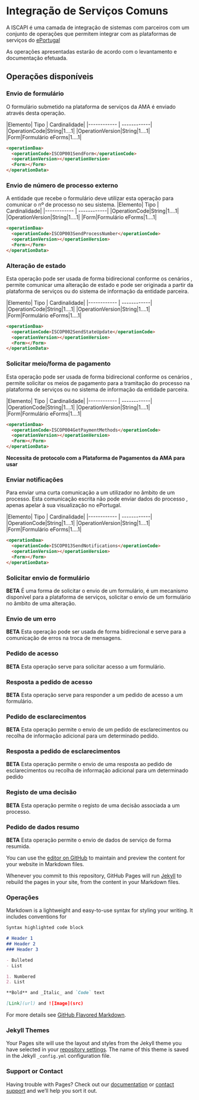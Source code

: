 # Integração de Serviços Comuns

A ISCAPI é uma camada de integração de sistemas com parceiros com um conjunto de operações que permitem integrar com as plataformas de serviços do [ePortugal](https://ePortugal.gov.pt)

As operações apresentadas estarão de acordo com o levantamento e documentação efetuada.


## Operações disponíveis


### Envio de formulário
O formulário submetido na plataforma de serviços da AMA é enviado através desta operação.


|Elemento| Tipo | Cardinalidade|
|------------ | ------------|
|OperationCode|String|1....1|
|OperationVersion|String|1....1|
|Form|Formulário eForms|1....1|

```markdown
<operationDaa>
  <operationCode>ISCOP001SendForm</operationCode>
  <operationVersion></operationVersion>
  <Form></Form>
</operationData>
```


### Envio de número de processo externo
A entidade que recebe o formulário deve utilizar esta operação para comunicar o nº de processo no seu sistema.
|Elemento| Tipo | Cardinalidade|
|------------ | ------------|
|OperationCode|String|1....1|
|OperationVersion|String|1....1|
|Form|Formulário eForms|1....1|

```markdown
<operationDaa>
  <operationCode>ISCOP003SendProcessNumber</operationCode>
  <operationVersion></operationVersion>
  <Form></Form>
</operationData>
```

### Alteração de estado
Esta operação pode ser usada de forma bidirecional conforme os cenários , permite comunicar uma alteração de estado e
pode ser originada a partir da plataforma de serviços ou do sistema de informação da entidade parceira.

|Elemento| Tipo | Cardinalidade|
|------------ | ------------|
|OperationCode|String|1....1|
|OperationVersion|String|1....1|
|Form|Formulário eForms|1....1|

```markdown
<operationDaa>
  <operationCode>ISCOP002SendStateUpdate</operationCode>
  <operationVersion></operationVersion>
  <Form></Form>
</operationData>
```

### Solicitar meio/forma de pagamento
Esta operação pode ser usada de forma bidirecional conforme os cenários , permite solicitar os meios de pagamento para a tramitação do processo na plataforma de serviços ou no sistema de informação da entidade parceira.

|Elemento| Tipo | Cardinalidade|
|------------ | ------------|
|OperationCode|String|1....1|
|OperationVersion|String|1....1|
|Form|Formulário eForms|1....1|

```markdown
<operationDaa>
  <operationCode>ISCOP004GetPaymentMethods</operationCode>
  <operationVersion></operationVersion>
  <Form></Form>
</operationData>
```

**Necessita de protocolo com a Plataforma de Pagamentos da AMA para usar**

### Enviar notificações
Para enviar uma curta comunicação a um utilizador no âmbito de um processo.
Esta comunicação escrita não pode enviar dados do processo , apenas apelar à sua visualização no ePortugal.

|Elemento| Tipo | Cardinalidade|
|------------ | ------------|
|OperationCode|String|1....1|
|OperationVersion|String|1....1|
|Form|Formulário eForms|1....1|

```markdown
<operationDaa>
  <operationCode>ISCOP013SendNotifications</operationCode>
  <operationVersion></operationVersion>
  <Form></Form>
</operationData>
```

### Solicitar envio de formulário
**BETA**
É uma forma de solicitar o envio de um formulário, é um mecanismo disponível para a plataforma de serviços,
solicitar o envio de um formulário no âmbito de uma alteração.



### Envio de um erro
**BETA**
Esta operação pode ser usada de forma bidirecional e serve para a comunicação de erros na troca de mensagens.



### Pedido de acesso
**BETA**
Esta operação serve para solicitar acesso a um formulário.


### Resposta a pedido de acesso
**BETA**
Esta operação serve para responder a um pedido de acesso a um formulário.

### Pedido de esclarecimentos
**BETA**
Esta operação permite o envio de um pedido de esclarecimentos ou recolha de informação adicional para um determinado pedido.

### Resposta a pedido de esclarecimentos
**BETA**
Esta operação permite o envio de uma resposta ao pedido de esclarecimentos ou recolha de informação adicional para um determinado pedido

### Registo de uma decisão
**BETA**
Esta operação permite o registo de uma decisão associada a um processo.

### Pedido de dados resumo
**BETA**
Esta operação permite o envio de dados de serviço de forma resumida.


You can use the [editor on GitHub](https://github.com/dsiama/iscapi/edit/master/index.md) to maintain and preview the content for your website in Markdown files.

Whenever you commit to this repository, GitHub Pages will run [Jekyll](https://jekyllrb.com/) to rebuild the pages in your site, from the content in your Markdown files.

### Operações

Markdown is a lightweight and easy-to-use syntax for styling your writing. It includes conventions for

```markdown
Syntax highlighted code block

# Header 1
## Header 2
### Header 3

- Bulleted
- List

1. Numbered
2. List

**Bold** and _Italic_ and `Code` text

[Link](url) and ![Image](src)
```

For more details see [GitHub Flavored Markdown](https://guides.github.com/features/mastering-markdown/).

### Jekyll Themes

Your Pages site will use the layout and styles from the Jekyll theme you have selected in your [repository settings](https://github.com/dsiama/iscapi/settings). The name of this theme is saved in the Jekyll `_config.yml` configuration file.

### Support or Contact

Having trouble with Pages? Check out our [documentation](https://help.github.com/categories/github-pages-basics/) or [contact support](https://github.com/contact) and we’ll help you sort it out.
